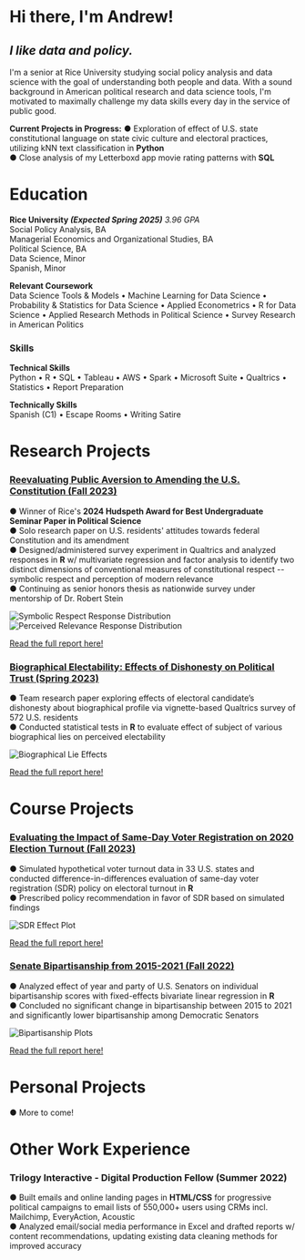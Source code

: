 # Hi there, I'm Andrew!  
## _I like data and policy._  
  
I'm a senior at Rice University studying social policy analysis and data science with the goal of understanding both people and data. With a sound background in American political research and data science tools, I'm motivated to maximally challenge my data skills every day in the service of public good.

**Current Projects in Progress:**
● Exploration of effect of U.S. state constitutional language on state civic culture and electoral practices, utilizing kNN text classification in **Python**  
● Close analysis of my Letterboxd app movie rating patterns with **SQL**  

# Education
**Rice University _(Expected Spring 2025)_** _3.96 GPA_  
Social Policy Analysis, BA  
Managerial Economics and Organizational Studies, BA  
Political Science, BA  
Data Science, Minor  
Spanish, Minor  
  
**Relevant Coursework**  
Data Science Tools & Models • Machine Learning for Data Science • Probability & Statistics for Data Science • Applied Econometrics • R for Data Science • Applied Research Methods in Political Science • Survey Research in American Politics

### Skills
  
**Technical Skills**  
Python • R • SQL • Tableau • AWS • Spark • Microsoft Suite • Qualtrics • Statistics • Report Preparation  
  
**Technically Skills**  
Spanish (C1) • Escape Rooms • Writing Satire  
  
# Research Projects
### <ins>[Reevaluating Public Aversion to Amending the U.S. Constitution (Fall 2023)](https://github.com/andrewdkim7/portfolio/blob/0b1638012aded0788e97b806b80f5b479bd09e67/R/ConstitutionalVeneration.R)</ins>
● Winner of Rice's **2024 Hudspeth Award for Best Undergraduate Seminar Paper in Political Science**  
● Solo research paper on U.S. residents' attitudes towards federal Constitution and its amendment  
● Designed/administered survey experiment in Qualtrics and analyzed responses in **R** w/ multivariate regression and
factor analysis to identify two distinct dimensions of conventional measures of constitutional respect -- symbolic respect and perception of modern relevance  
● Continuing as senior honors thesis as nationwide survey under mentorship of Dr. Robert Stein  
  
![Symbolic Respect Response Distribution](/R/visuals/symdistribution.png) ![Perceived Relevance Response Distribution](/R/visuals/reldistribution.png)  

[Read the full report here!](https://github.com/andrewdkim7/portfolio/blob/e3f20c15e5b40f1f4230b06223b50b86533837e4/R/reports/VenerationvsRespect_Paper.pdf)  

### <ins>[Biographical Electability: Effects of Dishonesty on Political Trust (Spring 2023)](https://github.com/andrewdkim7/portfolio/blob/0b1638012aded0788e97b806b80f5b479bd09e67/R/BiographicalElectability.R)</ins>
● Team research paper exploring effects of electoral candidate’s dishonesty about biographical profile via vignette-based Qualtrics survey of 572 U.S. residents  
● Conducted statistical tests in **R** to evaluate effect of subject of various biographical lies on perceived electability  
  
![Biographical Lie Effects](/R/visuals/lieeffects.png)  

[Read the full report here!](https://github.com/andrewdkim7/portfolio/blob/e3f20c15e5b40f1f4230b06223b50b86533837e4/R/reports/BiographicalElectability_Paper.pdf)  
  
# Course Projects
### <ins>[Evaluating the Impact of Same-Day Voter Registration on 2020 Election Turnout (Fall 2023)](https://github.com/andrewdkim7/portfolio/blob/0b1638012aded0788e97b806b80f5b479bd09e67/R/SameDayVoterRegistration.R)</ins>
● Simulated hypothetical voter turnout data in 33 U.S. states and conducted difference-in-differences evaluation of same-day voter registration (SDR) policy on electoral turnout in **R**  
● Prescribed policy recommendation in favor of SDR based on simulated findings  
  
![SDR Effect Plot](/R/visuals/sdrplot.png)  

[Read the full report here!](https://github.com/andrewdkim7/portfolio/blob/e3f20c15e5b40f1f4230b06223b50b86533837e4/R/reports/SDR_Report.pdf)  

### <ins>[Senate Bipartisanship from 2015-2021 (Fall 2022)](https://github.com/andrewdkim7/portfolio/blob/0b1638012aded0788e97b806b80f5b479bd09e67/R/SenateBipartisanship.R)</ins>
● Analyzed effect of year and party of U.S. Senators on individual bipartisanship scores with fixed-effects bivariate linear regression in **R**  
● Concluded no significant change in bipartisanship between 2015 to 2021 and significantly lower bipartisanship among Democratic Senators  
  
![Bipartisanship Plots](/R/visuals/bipartisan.png)  

[Read the full report here!](https://github.com/andrewdkim7/portfolio/blob/e3f20c15e5b40f1f4230b06223b50b86533837e4/R/reports/SenateBipartisanship_Writeup.pdf)  
  
# Personal Projects  
● More to come!
  
# Other Work Experience
### Trilogy Interactive - Digital Production Fellow (Summer 2022)
● Built emails and online landing pages in **HTML/CSS** for progressive political campaigns to email lists of 550,000+ users using CRMs incl. Mailchimp, EveryAction, Acoustic  
● Analyzed email/social media performance in Excel and dra fted reports w/ content recommendations, updating existing data cleaning methods for improved accuracy  
